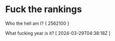 # Fuck the rankings

Who the hell am I?
{ 2562100 }

What fucking year is it?
[ 2024-03-29T04:38:18Z ]
